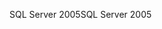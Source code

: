 <span data-ttu-id="6202c-101">SQL Server 2005</span><span class="sxs-lookup"><span data-stu-id="6202c-101">SQL Server 2005</span></span>